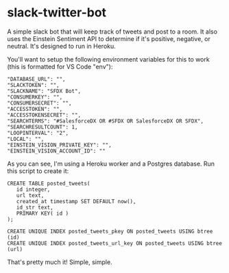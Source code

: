 # slack-twitter-bot

A simple slack bot that will keep track of tweets and post to a room. It also uses the Einstein Sentiment API to determine if it's positive, negative, or neutral. It's designed to run in Heroku.

You'll want to setup the following environment variables for this to work (this is formatted for VS Code "env"):

    "DATABASE_URL": "",
    "SLACKTOKEN": "",
    "SLACKNAME": "SFDX Bot",
    "CONSUMERKEY": "",
    "CONSUMERSECRET": "",
    "ACCESSTOKEN": "",
    "ACCESSTOKENSECRET": "",
    "SEARCHTERMS": "#SalesforceDX OR #SFDX OR SalesforceDX OR SFDX",
    "SEARCHRESULTCOUNT": 1,
    "LOOPINTERVAL": "2",
    "LOCAL": "",
    "EINSTEIN_VISION_PRIVATE_KEY": "",
    "EINSTEIN_VISION_ACCOUNT_ID": ""

As you can see, I'm using a Heroku worker and a Postgres database. Run this script to create it:

    CREATE TABLE posted_tweets(
       id integer,
       url text,
       created_at timestamp SET DEFAULT now(),
       id_str text,
       PRIMARY KEY( id )
    );

    CREATE UNIQUE INDEX posted_tweets_pkey ON posted_tweets USING btree (id)
    CREATE UNIQUE INDEX posted_tweets_url_key ON posted_tweets USING btree (url)
  
That's pretty much it! Simple, simple.